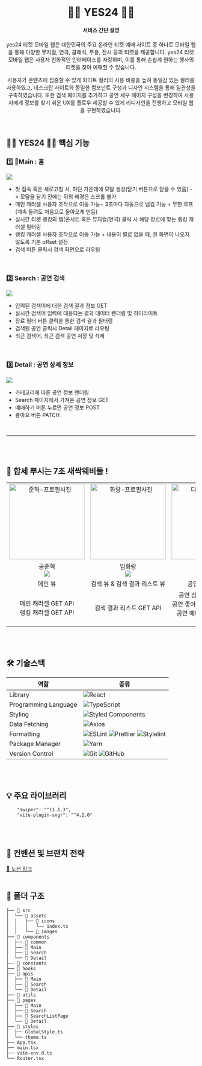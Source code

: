 <div align="center">
<h1> 🤹🏻 YES24 🤹🏻 </h1>
<h4>서비스 간단 설명</h4>
<p>
yes24 티켓 모바일 웹은 대한민국의 주요 온라인 티켓 예매 사이트 중 하나로 모바일 웹을 통해 다양한 뮤지컬, 연극, 클래식, 무용, 전시 등의 티켓을 제공합니다. yes24 티켓 모바일 웹은 사용자 친화적인 인터페이스를 자랑하며, 이를 통해 손쉽게 원하는 행사의 티켓을 찾아 예매할 수 있습니다.

사용자가 콘텐츠에 집중할 수 있게 화이트 컬러의 사용 비중을 높혀 동일감 있는 컬러를 사용하였고, 데스크탑 사이트와 동일한 컴포넌트 구성과 디자인 시스템을 통해 일관성을 구축하였습니다. 또한 검색 페이지를 추가하고 공연 세부 페이지 구성을 변경하여 사용자에게 정보를 찾기 쉬운 UX를 플로우 제공할 수 있게 리디자인을 진행하고 모바일 웹을 구현하였습니다.
</p>
</div>

<br />

<h2> 🤹🏻 YES24 🤹🏻 핵심 기능 </h2>

<h3> 1️⃣ Main : 홈 </h3>
<img src="https://github.com/NOWSOPT-CDSP-WEB-7/YES24-WEB-CLIENT/assets/96781926/36e52a66-b513-45d6-81e5-ab094a57462a"/>

- 첫 접속 혹은 새로고침 시, 하단 가운데에 모달 생성(닫기 버튼으로 닫을 수 있음) -> 모달을 닫기 전에는 뒤의 배경은 스크롤 불가
- 메인 캐러셀 사용자 조작으로 이동 가능+ 3초마다 자동으로 넘김 기능 + 무한 루프(계속 돌려도 처음으로 돌아오게 만듬)
- 실시간 티켓 랭킹의 탭(콘서트 혹은 뮤지컬/연극) 클릭 시 해당 장르에 맞는 랭킹 캐러셀 필터링
- 랭킹 캐러셀 사용자 조작으로 이동 가능 + 내용이 별로 없을 때, 흰 화면이 나오지 않도록 기본 offset 설정
- 검색 버튼 클릭시 검색 화면으로 라우팅



<br/>

<h3> 2️⃣ Search : 공연 검색 </h3>
<img src="https://github.com/NOWSOPT-CDSP-WEB-7/YES24-WEB-CLIENT/assets/96781926/2916686d-9547-4475-a61b-ade7734c62ec" />

- 입력된 검색어에 대한 검색 결과 정보 GET
- 실시간 검색어 입력에 대응되는 결과 데이터 렌더링 및 하이라이트
- 장르 필터 버튼 클릭을 통한 검색 결과 필터링
- 검색된 공연 클릭시 Detail 페이지로 라우팅
- 최근 검색어, 최근 검색 공연 저장 및 삭제

<br/>

<h3> 3️⃣ Detail : 공연 상세 정보 </h3>
<img src="https://github.com/NOWSOPT-CDSP-WEB-7/YES24-WEB-CLIENT/assets/96781926/3b30e35e-ef62-470f-bb97-e30c163bd954" />

- 카테고리에 따른 공연 정보 렌더링
- Search 페이지에서 가져온 공연 정보 GET
- 예매하기 버튼 누르면 공연 정보 POST
- 좋아요 버튼 PATCH



<br/>


---

<br />
<br />

<h2>🌱 합세 뿌시는 7조 새싹웨비들 ! </h2>

<table align="center">
    <tr align="center">
        <td style="min-width: 200px;">
              <img src="https://github.com/NOWSOPT-CDSP-WEB-7/YES24-WEB-CLIENT/assets/96781926/a50726c7-3b94-49fd-bac9-326e870508a7" width="200" alt="준혁-프로필사진">
              <br />
        </td>
      <td style="min-width: 200px;">
              <img src="https://github.com/NOWSOPT-CDSP-WEB-7/YES24-WEB-CLIENT/assets/96781926/36d04336-ccbb-46a5-8da6-d1ee3b3f1c78" width="200" alt="화랑-프로필사진">
              <br />
        </td>
      <td style="min-width: 200px;">
              <img src="https://github.com/NOWSOPT-CDSP-WEB-7/YES24-WEB-CLIENT/assets/96781926/f38e66c3-43e4-40ca-9bcd-fd488f4a353a" width="200" alt="다은-프로필사진">
              <br />
        </td>
    </tr>
    <tr align="center">
             <td>
            공준혁 <br/>  <a href="https://github.com/ocahs9"><img src="https://img.shields.io/badge/Github-181717?style=flat-square&logo=Github&logoColor=white"/></a>
      </td>
             <td>
            임화랑 <br/>  <a href="https://github.com/thisishwarang"><img src="https://img.shields.io/badge/Github-181717?style=flat-square&logo=Github&logoColor=white"/></a>
      </td>
        <td>
            남다은 <br/>  <a href="https://github.com/namdaeun"><img src="https://img.shields.io/badge/Github-181717?style=flat-square&logo=Github&logoColor=white"/></a>
      </td>
    </tr>
    <tr align="center">
        <td>
          메인 뷰
      </td>
       <td>
         검색 뷰 & 검색 결과 리스트 뷰
      </td>
       <td>
         공연 정보 상세 뷰
      </td>
    </tr>
  	<tr align="center">
        <td>
          메인 캐러셀 GET API <br />
          랭킹 캐러셀 GET API
      </td>
       <td>
         검색 결과 리스트 GET API     
      </td>
       <td>
         공연 상세 정보 GET API <br />
         공연 좋아요 버튼 PATCH API <br />
         공연 예매하기 버튼 POST API 
      </td>
    </tr>
</table>
<br />
<br />
<h2> 🛠 기술스택 </h2>

| 역할                 | 종류                                                                                                                                                                                                              |
| -------------------- | ----------------------------------------------------------------------------------------------------------------------------------------------------------------------------------------------------------------- |
| Library              | ![React](https://img.shields.io/badge/React-61DAFB?style=for-the-badge&logo=React&logoColor=black)                                                                                                                |
| Programming Language | ![TypeScript](https://img.shields.io/badge/TypeScript-3178C6.svg?style=for-the-badge&logo=TypeScript&logoColor=white)                                                                                             |
| Styling              | ![Styled Components](https://img.shields.io/badge/styled--components-DB7093?style=for-the-badge&logo=styled-components&logoColor=white)                                                                           |
| Data Fetching        | ![Axios](https://img.shields.io/badge/Axios-5A29E4?style=for-the-badge&logo=Axios&logoColor=white)                                                                                                        |
| Formatting           | ![ESLint](https://img.shields.io/badge/ESLint-4B3263?style=for-the-badge&logo=eslint&logoColor=white) ![Prettier](https://img.shields.io/badge/Prettier-F7B93E?style=for-the-badge&logo=prettier&logoColor=white) ![Stylelint](https://img.shields.io/badge/stylelint-000?style=for-the-badge&logo=stylelint&logoColor=white)|
| Package Manager      | ![Yarn](https://img.shields.io/badge/Yarn-2C8EBB?style=for-the-badge&logo=yarn&logoColor=white)                                                                                                       |
| Version Control      | ![Git](https://img.shields.io/badge/git-%23F05033.svg?style=for-the-badge&logo=git&logoColor=white) ![GitHub](https://img.shields.io/badge/github-%23121011.svg?style=for-the-badge&logo=github&logoColor=white)  |



<br />
<br />
<h2> 💡 주요 라이브러리 </h2>

```
    "swiper": "^11.1.3",
    "vite-plugin-svgr": "^4.2.0"
```

<br/>
<br />

<h2>  📄 컨벤션 및 브랜치 전략 </h2>
<a href="https://achieved-syzygy-75c.notion.site/24008c7502e34c6caf6870a87c2f2cec?pvs=4">🔗 노션 링크</a>

<br/>
<br/>

<h2> 📁 폴더 구조 </h2>

```
├── 📁 src
│  └── 📁 assets
│  │   ├── 📁 icons
│  │   |   └── index.ts
│  │   └── 📁 images
├── 📁 components
│  ├── 📁 common
│  ├── 📁 Main
│  ├── 📁 Search
│  └── 📁 Detail
├── 📁 constants
├── 📁 hooks
├── 📁 apis
│  ├── 📁 Main
│  ├── 📁 Search
│  └── 📁 Detail
├── 📁 utils
├── 📁 pages
│  ├── 📁 Main
│  ├── 📁 Search
│  ├── 📁 SearchListPage
│  └── 📁 Detail
├── 📁 styles
│  ├── GlobalStyle.ts
│  └── theme.ts
├── App.tsx
├── main.tsx
├── vite-env.d.ts
└── Router.tsx
```


<br/>
